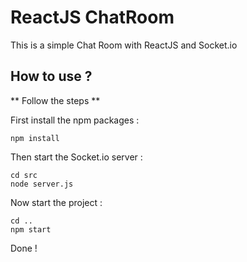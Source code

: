 # ReactJS ChatRoom
This is a simple Chat Room with ReactJS and Socket.io

## How to use ?

** Follow the steps **

First install the npm packages :

```
npm install
```

Then start the Socket.io server :

```
cd src
node server.js
```

Now start the project :

```
cd ..
npm start
```

Done !
